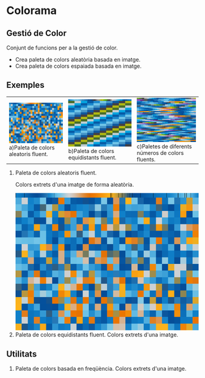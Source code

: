 # Colorama
<h2>Gestió de Color</h2>
<p>Conjunt de funcions per a la gestió de color.</p>
<ul>
	<li>Crea paleta de colors aleatòria basada en imatge.</li>
	<li>Crea paleta de colors espaiada basada en imatge.</li>
</ul>

<h2>Exemples</h2>
<table>
	<tr>
		<td><img src="/colorama 01/build/frame/colorama01-000157.png" />
		a)Paleta de colors aleatoris fluent.</td>
		<td><img src="/colorama 02/build/frame/colorama02-000386.png" />
		b)Paleta de colors equidistants fluent.</td>
		<td><img src="/colorama 03/build/frame/colorama03-000117.png" />
		c)Paletes de diferents números de colors fluents.</td>
	</tr>
</table>
<ol>
	<li>Paleta de colors aleatoris fluent.</li>
	<p> Colors extrets d'una imatge de forma aleatòria.</p>
	<img src="/colorama 01/build/frame/colorama01-000157.png" />
	<li>Paleta de colors equidistants fluent. Colors extrets d'una imatge.</li>
</ol>

<h2>Utilitats</h2>
<ol>
	<li>Paleta de colors basada en freqüència. Colors extrets d'una imatge.</li>
</ol>